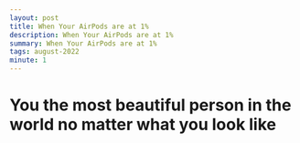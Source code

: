 ```yaml
---
layout: post
title: When Your AirPods are at 1%
description: When Your AirPods are at 1%
summary: When Your AirPods are at 1%
tags: august-2022
minute: 1
---
```


# You the most beautiful person in the world no matter what you look like